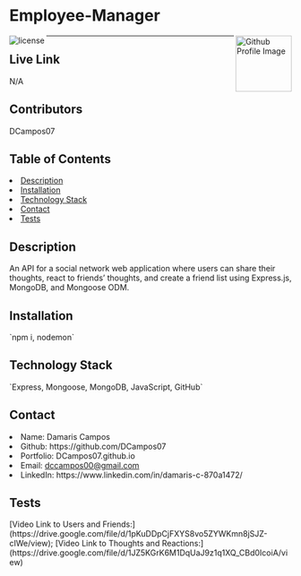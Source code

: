 # Employee-Manager
<img align="left" src="https://img.shields.io/badge/License-MIT-green" alt="license">
<img align="right" width="100" height="100" src="https://avatars0.githubusercontent.com/u/68753563?s=400&u=db8ed5c85d35601b1cace358ee79fa43b9f12676&v=4" alt="Github Profile Image"><hr>

## Live Link
N/A

## Contributors
DCampos07
    
## Table of Contents
<li><a href="#description">Description</a></li>  
<li><a href="#installation">Installation</a></li> 
<li><a href="#tech">Technology Stack</a></li> 
<!-- <li><a href="#usage">Usage</a></li>  -->
<!-- <li><a href="#screenshots">Screenshots</a></li>  -->
<li><a href="#contact">Contact</a></li> 
<li><a href="#tests">Tests</a></li> 
  
<h2 id= "description">Description</h2>
An API for a social network web application where users can share their thoughts, react to friends’ thoughts, and create a friend list using Express.js, MongoDB, and Mongoose ODM.

<h2 id= "installation">Installation</h2>
`npm i, nodemon`
    
<h2 id= "technology">Technology Stack</h2>
 `Express, Mongoose, MongoDB, JavaScript, GitHub`
  
<!-- <h2 id= "usage">Usage</h2>
Use this to manage and maintain your company's database. -->
  
<!-- <h2 id= "screenshots">Screenshots</h2>
<img src="./assets/screenshot1.png" alt="screenshot of app">
<img src="./assets/screenshot2.png" alt="screenshot of app"> -->


<h2 id= "contact">Contact</h2>
<li>Name: Damaris Campos</li> 
<li>Github: https://github.com/DCampos07</li> 
<li>Portfolio: DCampos07.github.io</li>
<li>Email: <a href="mailto:dccampos00@gmail.com" target="_blank">dccampos00@gmail.com</a></li> 
<li>LinkedIn: https://www.linkedin.com/in/damaris-c-870a1472/</li> 

    
<h2 id= "tests">Tests</h2>
[Video Link to Users and Friends:](https://drive.google.com/file/d/1pKuDDpCjFXYS8vo5ZYWKmn8jSJZ-cIWe/view);
[Video Link to Thoughts and Reactions:](https://drive.google.com/file/d/1JZ5KGrK6M1DqUaJ9z1q1XQ_CBd0IcoiA/view)
 
